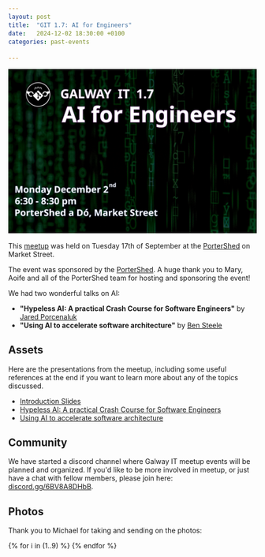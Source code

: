 ```yaml
---
layout: post
title:  "GIT 1.7: AI for Engineers"
date:   2024-12-02 18:30:00 +0100
categories: past-events

---
```

![GIT 1.7: AI for Engineers](/assets/1.7/poster.png)

This [meetup](https://www.meetup.com/galway-information-technology/events/304656664/) was held on Tuesday 17th of September at the [PorterShed](https://www.google.com/maps/place/PorterShed/@53.2734788,-9.0534656,17z/data=!3m1!4b1!4m6!3m5!1s0x485b96e5c4af853f:0x3535a8060a8c257d!8m2!3d53.2734788!4d-9.0534656!16s%2Fg%2F11c0xpjshy?entry=ttu) on Market Street.


The event was sponsored by the [PorterShed](https://portershed.com/). A huge thank you to Mary, Aoife and all of the PorterShed team for hosting and sponsoring the event!

We had two wonderful talks on AI:

- **"Hypeless AI: A practical Crash Course for Software Engineers"** by [Jared Porcenaluk](https://www.linkedin.com/in/jared-porcenaluk-63927043/)
- **"Using AI to accelerate software architecture"** by [Ben Steele](https://www.linkedin.com/in/ben-steele-galway/)



## Assets

Here are the presentations from the meetup, including some useful references at the end if you want to learn more about any of the topics discussed.

- [Introduction Slides](/assets/1.7/intro.pdf)
- [Hypeless AI: A practical Crash Course for Software Engineers](https://github.com/galway-it-meetup/galway-it-meetup.github.io/raw/refs/heads/main/assets/1.7/hypeless-ai.pdf)
- [Using AI to accelerate software architecture](/assets/1.7/intro)


## Community

We have started a discord channel where Galway IT meetup events will be planned and organized. If you'd like to be more involved in meetup, or just have a chat with fellow members, please join here: [discord.gg/6BV8A8DHbB](https://discord.gg/6BV8A8DHbB).


## Photos 

Thank you to Michael for taking and sending on the photos:


<!-- https://nanogallery2.nanostudio.org/ -->
<div id="nanogallery2" data-nanogallery2='{
	"itemsBaseURL": "/assets/1.7/photos/",
    "thumbnailHeight": 240,
    "thumbnailWidth":  "auto"   
  }'>
  {% for i in (1..9) %}
    <a href="{{i}}.jpg" data-ngthumb="{{i}}.jpg"></a>
  {% endfor %}
</div>